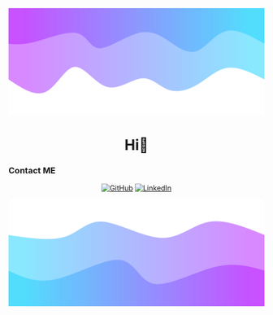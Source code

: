 ![alt text](wavesTop.svg)

<h1 align="center">Hi👋</h1>
<p align="center">



### Contact ME
<p align="center">
	<a href="https://github.com/AnthonY-Dole"><img src="https://img.icons8.com/bubbles/50/000000/github.png" alt="GitHub"/></a>
	<a href="https://www.linkedin.com/in/anthony-dole-798004203/"><img src="https://img.icons8.com/bubbles/50/000000/linkedin.png" alt="LinkedIn"/></a>

</p>

![alt text](waves.svg)


<!---
AnthonY-Dole/AnthonY-Dole is a ✨ special ✨ repository because its `README.md` (this file) appears on your GitHub profile.
You can click the Preview link to take a look at your changes.
--->

